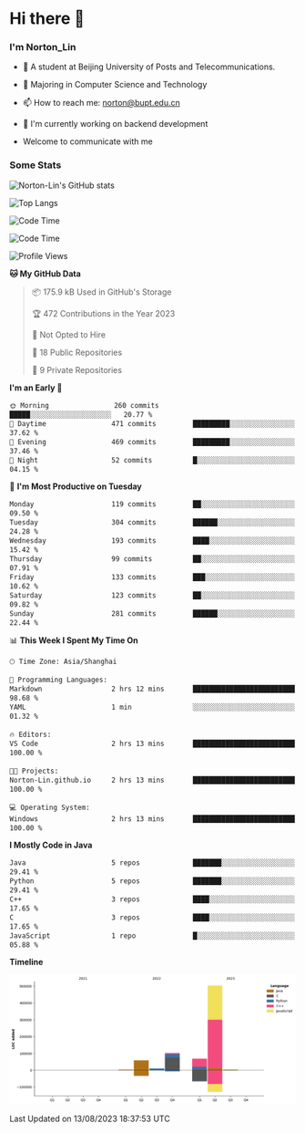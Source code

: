 
# Hi there 👋

### I'm Norton_Lin
- 🏫 A student at Beijing University of Posts and Telecommunications.
- 🌱 Majoring in Computer Science and Technology
- 📫 How to reach me: norton@bupt.edu.cn
- 🌱 I'm currently working on backend development

- Welcome to communicate with me

### Some Stats
![Norton-Lin's GitHub stats](https://github-readme-stats.vercel.app/api?username=Norton-Lin&count_private=true&show_icons=true&theme=radical)

![Top Langs](https://github-readme-stats.vercel.app/api/top-langs/?username=Norton-Lin&langs_count=10&layout=compact)

![Code Time](https://github-readme-stats.vercel.app/api/wakatime?username=Norton_Lin)

<!--START_SECTION:waka-->
![Code Time](http://img.shields.io/badge/Code%20Time-332%20hrs%2054%20mins-blue)

![Profile Views](http://img.shields.io/badge/Profile%20Views-0-blue)

**🐱 My GitHub Data** 

> 📦 175.9 kB Used in GitHub's Storage 
 > 
> 🏆 472 Contributions in the Year 2023
 > 
> 🚫 Not Opted to Hire
 > 
> 📜 18 Public Repositories 
 > 
> 🔑 9 Private Repositories 
 > 
**I'm an Early 🐤** 

```text
🌞 Morning                260 commits         █████░░░░░░░░░░░░░░░░░░░░   20.77 % 
🌆 Daytime                471 commits         █████████░░░░░░░░░░░░░░░░   37.62 % 
🌃 Evening                469 commits         █████████░░░░░░░░░░░░░░░░   37.46 % 
🌙 Night                  52 commits          █░░░░░░░░░░░░░░░░░░░░░░░░   04.15 % 
```
📅 **I'm Most Productive on Tuesday** 

```text
Monday                   119 commits         ██░░░░░░░░░░░░░░░░░░░░░░░   09.50 % 
Tuesday                  304 commits         ██████░░░░░░░░░░░░░░░░░░░   24.28 % 
Wednesday                193 commits         ████░░░░░░░░░░░░░░░░░░░░░   15.42 % 
Thursday                 99 commits          ██░░░░░░░░░░░░░░░░░░░░░░░   07.91 % 
Friday                   133 commits         ███░░░░░░░░░░░░░░░░░░░░░░   10.62 % 
Saturday                 123 commits         ██░░░░░░░░░░░░░░░░░░░░░░░   09.82 % 
Sunday                   281 commits         ██████░░░░░░░░░░░░░░░░░░░   22.44 % 
```


📊 **This Week I Spent My Time On** 

```text
🕑︎ Time Zone: Asia/Shanghai

💬 Programming Languages: 
Markdown                 2 hrs 12 mins       █████████████████████████   98.68 % 
YAML                     1 min               ░░░░░░░░░░░░░░░░░░░░░░░░░   01.32 % 

🔥 Editors: 
VS Code                  2 hrs 13 mins       █████████████████████████   100.00 % 

🐱‍💻 Projects: 
Norton-Lin.github.io     2 hrs 13 mins       █████████████████████████   100.00 % 

💻 Operating System: 
Windows                  2 hrs 13 mins       █████████████████████████   100.00 % 
```

**I Mostly Code in Java** 

```text
Java                     5 repos             ███████░░░░░░░░░░░░░░░░░░   29.41 % 
Python                   5 repos             ███████░░░░░░░░░░░░░░░░░░   29.41 % 
C++                      3 repos             ████░░░░░░░░░░░░░░░░░░░░░   17.65 % 
C                        3 repos             ████░░░░░░░░░░░░░░░░░░░░░   17.65 % 
JavaScript               1 repo              █░░░░░░░░░░░░░░░░░░░░░░░░   05.88 % 
```



**Timeline**

![Lines of Code chart](https://raw.githubusercontent.com/Norton-Lin/Norton-Lin/main/assets/bar_graph.png)


 Last Updated on 13/08/2023 18:37:53 UTC
<!--END_SECTION:waka-->
